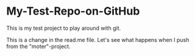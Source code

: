 # My-Test-Repo-on-GitHub
This is my test project to play around with git.

This is a change in the read.me file. Let's see what happens when I push from the "moter"-project.
